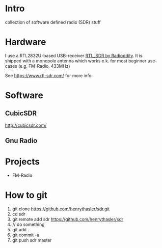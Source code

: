 # Intro
collection of software defined radio (SDR) stuff

# Hardware

I use a RTL2832U-based USB-receiver [RTL_SDR by Radioddity](https://www.radioddity.com/radioddity-100khz-1766mhz-0-1mhz-1-7ghz-full-band-uhf-vhf-hf-rtl-sdr-usb-tuner-receiver.html). It is shipped with a monopole antenna which works o.k. for most beginner use-cases (e.g. FM-Radio, 433MHz)

See https://www.rtl-sdr.com/ for more info.

# Software
## CubicSDR
http://cubicsdr.com/

## Gnu Radio

# Projects
* FM-Radio


# How to git
1. git clone https://github.com/henrythasler/sdr.git
2. cd sdr
3. git remote add sdr https://github.com/henrythasler/sdr
4. // do something
5. git add .
6. git commit -a
7. git push sdr master
